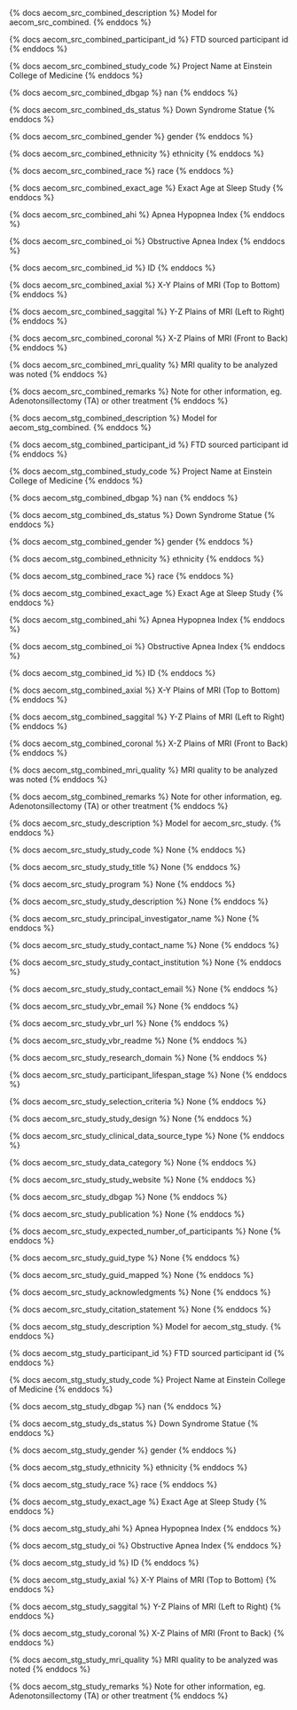 {% docs aecom_src_combined_description %}
Model for aecom_src_combined.
{% enddocs %}


{% docs aecom_src_combined_participant_id %}
FTD sourced participant id
{% enddocs %}


{% docs aecom_src_combined_study_code %}
Project Name at Einstein College of Medicine
{% enddocs %}


{% docs aecom_src_combined_dbgap %}
nan
{% enddocs %}


{% docs aecom_src_combined_ds_status %}
Down Syndrome Statue
{% enddocs %}


{% docs aecom_src_combined_gender %}
gender
{% enddocs %}


{% docs aecom_src_combined_ethnicity %}
ethnicity
{% enddocs %}


{% docs aecom_src_combined_race %}
race
{% enddocs %}


{% docs aecom_src_combined_exact_age %}
Exact Age at Sleep Study
{% enddocs %}


{% docs aecom_src_combined_ahi %}
Apnea Hypopnea Index
{% enddocs %}


{% docs aecom_src_combined_oi %}
Obstructive Apnea Index
{% enddocs %}


{% docs aecom_src_combined_id %}
ID
{% enddocs %}


{% docs aecom_src_combined_axial %}
X-Y Plains of MRI (Top to Bottom)
{% enddocs %}


{% docs aecom_src_combined_saggital %}
Y-Z Plains of MRI (Left to Right)
{% enddocs %}


{% docs aecom_src_combined_coronal %}
X-Z Plains of MRI (Front to Back)
{% enddocs %}


{% docs aecom_src_combined_mri_quality %}
MRI quality to be analyzed was noted
{% enddocs %}


{% docs aecom_src_combined_remarks %}
Note for other information, eg. Adenotonsillectomy (TA) or other treatment
{% enddocs %}


{% docs aecom_stg_combined_description %}
Model for aecom_stg_combined.
{% enddocs %}


{% docs aecom_stg_combined_participant_id %}
FTD sourced participant id
{% enddocs %}


{% docs aecom_stg_combined_study_code %}
Project Name at Einstein College of Medicine
{% enddocs %}


{% docs aecom_stg_combined_dbgap %}
nan
{% enddocs %}


{% docs aecom_stg_combined_ds_status %}
Down Syndrome Statue
{% enddocs %}


{% docs aecom_stg_combined_gender %}
gender
{% enddocs %}


{% docs aecom_stg_combined_ethnicity %}
ethnicity
{% enddocs %}


{% docs aecom_stg_combined_race %}
race
{% enddocs %}


{% docs aecom_stg_combined_exact_age %}
Exact Age at Sleep Study
{% enddocs %}


{% docs aecom_stg_combined_ahi %}
Apnea Hypopnea Index
{% enddocs %}


{% docs aecom_stg_combined_oi %}
Obstructive Apnea Index
{% enddocs %}


{% docs aecom_stg_combined_id %}
ID
{% enddocs %}


{% docs aecom_stg_combined_axial %}
X-Y Plains of MRI (Top to Bottom)
{% enddocs %}


{% docs aecom_stg_combined_saggital %}
Y-Z Plains of MRI (Left to Right)
{% enddocs %}


{% docs aecom_stg_combined_coronal %}
X-Z Plains of MRI (Front to Back)
{% enddocs %}


{% docs aecom_stg_combined_mri_quality %}
MRI quality to be analyzed was noted
{% enddocs %}


{% docs aecom_stg_combined_remarks %}
Note for other information, eg. Adenotonsillectomy (TA) or other treatment
{% enddocs %}

{% docs aecom_src_study_description %}
Model for aecom_src_study.
{% enddocs %}


{% docs aecom_src_study_study_code %}
None
{% enddocs %}


{% docs aecom_src_study_study_title %}
None
{% enddocs %}


{% docs aecom_src_study_program %}
None
{% enddocs %}


{% docs aecom_src_study_study_description %}
None
{% enddocs %}


{% docs aecom_src_study_principal_investigator_name %}
None
{% enddocs %}


{% docs aecom_src_study_study_contact_name %}
None
{% enddocs %}


{% docs aecom_src_study_study_contact_institution %}
None
{% enddocs %}


{% docs aecom_src_study_study_contact_email %}
None
{% enddocs %}


{% docs aecom_src_study_vbr_email %}
None
{% enddocs %}


{% docs aecom_src_study_vbr_url %}
None
{% enddocs %}


{% docs aecom_src_study_vbr_readme %}
None
{% enddocs %}


{% docs aecom_src_study_research_domain %}
None
{% enddocs %}


{% docs aecom_src_study_participant_lifespan_stage %}
None
{% enddocs %}


{% docs aecom_src_study_selection_criteria %}
None
{% enddocs %}


{% docs aecom_src_study_study_design %}
None
{% enddocs %}


{% docs aecom_src_study_clinical_data_source_type %}
None
{% enddocs %}


{% docs aecom_src_study_data_category %}
None
{% enddocs %}


{% docs aecom_src_study_study_website %}
None
{% enddocs %}


{% docs aecom_src_study_dbgap %}
None
{% enddocs %}


{% docs aecom_src_study_publication %}
None
{% enddocs %}


{% docs aecom_src_study_expected_number_of_participants %}
None
{% enddocs %}


{% docs aecom_src_study_guid_type %}
None
{% enddocs %}


{% docs aecom_src_study_guid_mapped %}
None
{% enddocs %}


{% docs aecom_src_study_acknowledgments %}
None
{% enddocs %}


{% docs aecom_src_study_citation_statement %}
None
{% enddocs %}


{% docs aecom_stg_study_description %}
Model for aecom_stg_study.
{% enddocs %}


{% docs aecom_stg_study_participant_id %}
FTD sourced participant id
{% enddocs %}


{% docs aecom_stg_study_study_code %}
Project Name at Einstein College of Medicine
{% enddocs %}


{% docs aecom_stg_study_dbgap %}
nan
{% enddocs %}


{% docs aecom_stg_study_ds_status %}
Down Syndrome Statue
{% enddocs %}


{% docs aecom_stg_study_gender %}
gender
{% enddocs %}


{% docs aecom_stg_study_ethnicity %}
ethnicity
{% enddocs %}


{% docs aecom_stg_study_race %}
race
{% enddocs %}


{% docs aecom_stg_study_exact_age %}
Exact Age at Sleep Study
{% enddocs %}


{% docs aecom_stg_study_ahi %}
Apnea Hypopnea Index
{% enddocs %}


{% docs aecom_stg_study_oi %}
Obstructive Apnea Index
{% enddocs %}


{% docs aecom_stg_study_id %}
ID
{% enddocs %}


{% docs aecom_stg_study_axial %}
X-Y Plains of MRI (Top to Bottom)
{% enddocs %}


{% docs aecom_stg_study_saggital %}
Y-Z Plains of MRI (Left to Right)
{% enddocs %}


{% docs aecom_stg_study_coronal %}
X-Z Plains of MRI (Front to Back)
{% enddocs %}


{% docs aecom_stg_study_mri_quality %}
MRI quality to be analyzed was noted
{% enddocs %}


{% docs aecom_stg_study_remarks %}
Note for other information, eg. Adenotonsillectomy (TA) or other treatment
{% enddocs %}